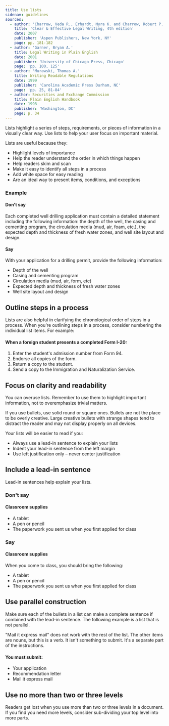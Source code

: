 ```yaml
---
title: Use lists
sidenav: guidelines
sources:
  - author: 'Charrow, Veda R., Erhardt, Myra K. and Charrow, Robert P.'
    title: 'Clear & Effective Legal Writing, 4th edition'
    date: 2007
    publisher: 'Aspen Publishers, New York, NY'
    page: pp. 181-182
  - author: 'Garner, Bryan A.'
    title: Legal Writing in Plain English
    date: 2001
    publisher: 'University of Chicago Press, Chicago'
    page: 'pp. 100, 125'
  - author: 'Murawski, Thomas A.'
    title: Writing Readable Regulations
    date: 1999
    publisher: 'Carolina Academic Press Durham, NC'
    page: 'pp. 25, 81-84'
  - author: Securities and Exchange Commission
    title: Plain English Handbook
    date: 1998
    publisher: 'Washington, DC'
    page: p. 34
---
```


Lists highlight a series of steps, requirements, or pieces of information in a visually clear way. Use lists to help your user focus on important material.

Lists are useful because they:

- Highlight levels of importance
- Help the reader understand the order in which things happen
- Help readers skim and scan
- Make it easy to identify all steps in a process
- Add white space for easy reading
- Are an ideal way to present items, conditions, and exceptions

### Example

#### Don't say

Each completed well drilling application must contain a detailed statement including the following information: the depth of the well, the casing and cementing program, the circulation media (mud, air, foam, etc.), the expected depth and thickness of fresh water zones, and well site layout and design.

#### Say

With your application for a drilling permit, provide the following information:

  - Depth of the well
  - Casing and cementing program
  - Circulation media (mud, air, form, etc)
  - Expected depth and thickness of fresh water zones
  - Well site layout and design

## Outline steps in a process

Lists are also helpful in clarifying the chronological order of steps in a process. When you're outlining steps in a process, consider numbering the individual list items. For example:

#### When a foreign student presents a completed Form I-20:

1. Enter the student's admission number from Form 94.
2. Endorse all copies of the form.
3. Return a copy to the student.
4. Send a copy to the Immigration and Naturalization Service.

## Focus on clarity and readability

You can overuse lists. Remember to use them to highlight important information, not to overemphasize trivial matters.

If you use bullets, use solid round or square ones. Bullets are not the place to be overly creative. Large creative bullets with strange shapes tend to distract the reader and may not display properly on all devices.

Your lists will be easier to read if you:

- Always use a lead-in sentence to explain your lists
- Indent your lead-in sentence from the left margin
- Use left justification only – never center justification

## Include a lead-in sentence

Lead-in sentences help explain your lists.

### Don't say

#### Classroom supplies

- A tablet
- A pen or pencil
- The paperwork you sent us when you first applied for class

### Say

#### Classroom supplies

When you come to class, you should bring the following:

- A tablet
- A pen or pencil
- The paperwork you sent us when you first applied for class

## Use parallel construction

Make sure each of the bullets in a list can make a complete sentence if combined with the lead-in sentence. The following example is a list that is not parallel.

"Mail it express mail" does not work with the rest of the list. The other items are nouns, but this is a verb. It isn't something to submit. It's a separate part of the instructions.

#### You must submit:

- Your application
- Recommendation letter
- Mail it express mail

## Use no more than two or three levels

Readers get lost when you use more than two or three levels in a document. If you find you need more levels, consider sub-dividing your top level into more parts.

